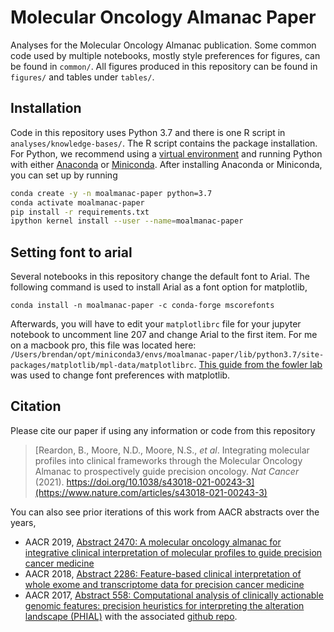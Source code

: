 # Molecular Oncology Almanac Paper
Analyses for the Molecular Oncology Almanac publication. Some common code used by multiple notebooks, mostly style preferences for figures, can be found in `common/`. All figures produced in this repository can be found in `figures/` and tables under `tables/`. 

## Installation
Code in this repository uses Python 3.7 and there is one R script in `analyses/knowledge-bases/`. The R script contains the package installation. For Python,  we recommend using a [virtual environment](https://docs.python.org/3/tutorial/venv.html) and running Python with either [Anaconda](https://www.anaconda.com/download/) or  [Miniconda](https://conda.io/miniconda.html). After installing Anaconda or Miniconda, you can set up by running

```bash
conda create -y -n moalmanac-paper python=3.7
conda activate moalmanac-paper
pip install -r requirements.txt
ipython kernel install --user --name=moalmanac-paper
```
## Setting font to arial
Several notebooks in this repository change the default font to Arial. The following command is used to install Arial as a font option for matplotlib,
```
conda install -n moalmanac-paper -c conda-forge mscorefonts
```
Afterwards, you will have to edit your `matplotlibrc` file for your jupyter notebook to uncomment line 207 and change Arial to the first item. For me on a macbook pro, this file was located here: `/Users/brendan/opt/miniconda3/envs/moalmanac-paper/lib/python3.7/site-packages/matplotlib/mpl-data/matplotlibrc`. [This guide from the fowler lab](http://fowlerlab.org/2019/01/03/changing-the-sans-serif-font-to-helvetica/) was used to change font preferences with matplotlib. 


## Citation
Please cite our paper if using any information or code from this repository  
> [Reardon, B., Moore, N.D., Moore, N.S., *et al*. Integrating molecular profiles into clinical frameworks through the Molecular Oncology Almanac to prospectively guide precision oncology. *Nat Cancer* (2021). https://doi.org/10.1038/s43018-021-00243-3](https://www.nature.com/articles/s43018-021-00243-3)

You can also see prior iterations of this work from AACR abstracts over the years, 
- AACR 2019, [Abstract 2470: A molecular oncology almanac for integrative clinical interpretation of molecular profiles to guide precision cancer medicine](https://cancerres.aacrjournals.org/content/79/13_Supplement/2470.short)
- AACR 2018, [Abstract 2286: Feature-based clinical interpretation of whole exome and transcriptome data for precision cancer medicine](https://cancerres.aacrjournals.org/content/78/13_Supplement/2286.short)
- AACR 2017, [Abstract 558: Computational analysis of clinically actionable genomic features: precision heuristics for interpreting the alteration landscape (PHIAL)](https://cancerres.aacrjournals.org/content/77/13_Supplement/558.short) with the associated [github repo](https://github.com/vanallenlab/2017-aacr_phial2). 

